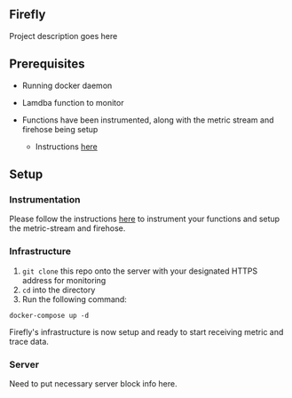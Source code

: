 ## Firefly

Project description goes here

## Prerequisites

* Running docker daemon
* Lamdba function to monitor

* Functions have been instrumented, along with the metric stream and firehose being setup
  * Instructions [here](https://github.com/try-firefly/firefly-cli)

## Setup

### Instrumentation

Please follow the instructions [here](https://github.com/try-firefly/firefly-cli) to instrument your functions
and setup the metric-stream and firehose.

### Infrastructure

1. `git clone` this repo onto the server with your designated HTTPS address for monitoring
2. `cd` into the directory
3. Run the following command:

```
docker-compose up -d
```

Firefly's infrastructure is now setup and ready to start receiving metric and trace data.

### Server

Need to put necessary server block info here.
